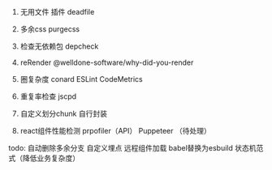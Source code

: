 1. 无用文件 插件 deadfile

2. 多余css purgecss 

3. 检查无依赖包 depcheck 

4. reRender @welldone-software/why-did-you-render

5. 圈复杂度 conard ESLint CodeMetrics

6. 重复率检查 jscpd

7. 自定义划分chunk 自行封装

8. react组件性能检测 prpofiler（API） Puppeteer （待处理）

todo: 
自动删除多余分支
自定义埋点
远程组件加载
babel替换为esbuild
状态机范式（降低业务复杂度）


